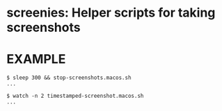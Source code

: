# screenies: Helper scripts for taking screenshots

# EXAMPLE

```console
$ sleep 300 && stop-screenshots.macos.sh
...

$ watch -n 2 timestamped-screenshot.macos.sh
...
```
